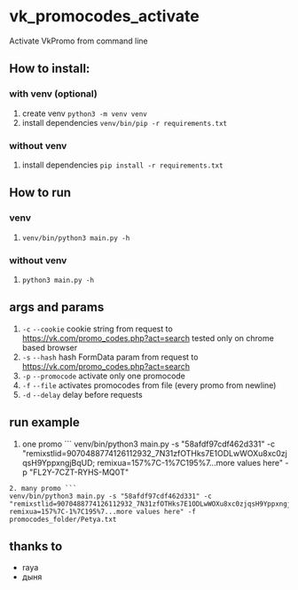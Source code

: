 # vk_promocodes_activate
Activate VkPromo from command line

## How to install:
### with venv (optional)
1. create venv `python3 -m venv venv`
2. install dependencies `venv/bin/pip -r requirements.txt`

### without venv
1. install dependencies `pip install -r requirements.txt`

## How to run

### venv
1. `venv/bin/python3 main.py -h`

### without venv
1. `python3 main.py -h`

## args and params
1. `-c` `--cookie` cookie string from request to https://vk.com/promo_codes.php?act=search tested only on chrome based browser
2. `-s` `--hash` hash FormData param from request to https://vk.com/promo_codes.php?act=search
3. `-p` `--promocode` activate only one promocode
4. `-f` `--file` activates promocodes from file (every promo from newline)
5. `-d` `--delay` delay before requests

## run example
1. one promo ```
venv/bin/python3 main.py -s "58afdf97cdf462d331" -c "remixstlid=9070488774126112932_7N31zfOTHks7E1ODLwWOXu8xc0zjqsH9YppxngjBqUD; remixua=157%7C-1%7C195%7...more values here" -p "FL2Y-7CZT-RYHS-MQ0T"
```
2. many promo ```
venv/bin/python3 main.py -s "58afdf97cdf462d331" -c "remixstlid=9070488774126112932_7N31zfOTHks7E1ODLwWOXu8xc0zjqsH9YppxngjBqUD; remixua=157%7C-1%7C195%7...more values here" -f promocodes_folder/Petya.txt
```

## thanks to 
- raya
- дыня